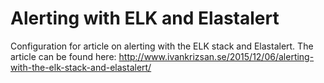 # Alerting with ELK and Elastalert
Configuration for article on alerting with the ELK stack and Elastalert.
The article can be found here:
http://www.ivankrizsan.se/2015/12/06/alerting-with-the-elk-stack-and-elastalert/
